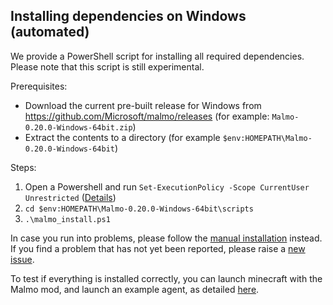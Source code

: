 ## Installing dependencies on Windows (automated) ##

We provide a PowerShell script for installing all required dependencies. Please note that this script is still experimental.

Prerequisites:

- Download the current pre-built release for Windows from https://github.com/Microsoft/malmo/releases (for example: `Malmo-0.20.0-Windows-64bit.zip`)
- Extract the contents to a directory (for example `$env:HOMEPATH\Malmo-0.20.0-Windows-64bit`)

Steps:

1. Open a Powershell and run `Set-ExecutionPolicy -Scope CurrentUser Unrestricted` ([Details](https://msdn.microsoft.com/en-us/powershell/reference/5.1/microsoft.powershell.security/set-executionpolicy#example-4-set-the-scope-for-an-execution-policy))
1. `cd $env:HOMEPATH\Malmo-0.20.0-Windows-64bit\scripts`
1. `.\malmo_install.ps1`

In case you run into problems, please follow the [manual installation](https://github.com/Microsoft/malmo/blob/build_ps_fixes/doc/install_windows_manual.md) instead. If you find a problem that has not yet been reported, please raise a [new issue](https://github.com/Microsoft/malmo/issues/new).

To test if everything is installed correctly, you can launch minecraft with the Malmo mod, and launch an example agent, as detailed [here](https://github.com/Microsoft/malmo#getting-started).
